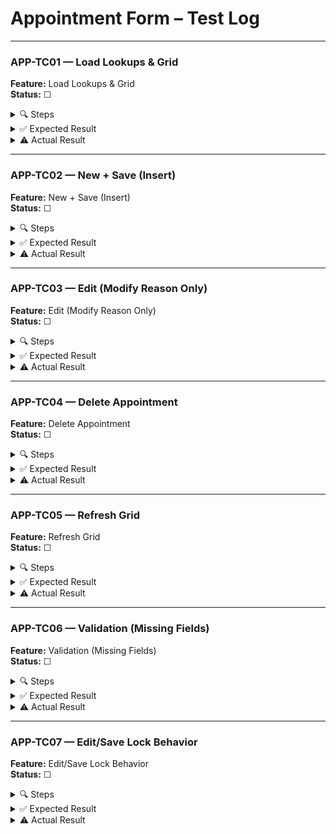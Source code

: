 ﻿# Appointment Form – Test Log

---

### APP-TC01 — Load Lookups & Grid

**Feature:** Load Lookups & Grid  
**Status:** ☐

<details>
<summary>🔍 Steps</summary>

1. Launch app, log in.  
2. Click **Appointments** in left nav.  
3. Observe:  
   - `cbPatient` dropdown is populated.  
   - `cbDoctor` dropdown is populated.  
   - DataGrid lists existing appointments with columns: ID, PatientFullName, DoctorFullName, Date, Reason.
</details>

<details>
<summary>✅ Expected Result</summary>

- Both combo boxes contain at least one entry (if the DB has patients/doctors).  
- DataGrid shows all existing appointments with correct data.
</details>

<details>
<summary>⚠️ Actual Result</summary>

*Fill after test run…*  
</details>

---

### APP-TC02 — New + Save (Insert)

**Feature:** New + Save (Insert)  
**Status:** ☐

<details>
<summary>🔍 Steps</summary>

1. Click **New**.  
2. Select a patient from `cbPatient` (e.g. “Jane Smith”).  
3. Select a doctor from `cbDoctor` (e.g. “Dr. Jones”).  
4. Pick today’s date in `dpAppointmentDate`.  
5. Enter “Routine checkup” in `txtReason`.  
6. Click **Save**.
</details>

<details>
<summary>✅ Expected Result</summary>

- Message box: “New appointment added.”  
- After clicking “OK,” DataGrid reloads.  
- The top row shows the new appointment with correct Patient, Doctor, Date, and Reason.
</details>

<details>
<summary>⚠️ Actual Result</summary>

*Fill after test run…*  
</details>

---

### APP-TC03 — Edit (Modify Reason Only)

**Feature:** Edit (Modify Reason Only)  
**Status:** ☐

<details>
<summary>🔍 Steps</summary>

1. Select the row added in APP-TC02.  
2. Click **Edit**.  
3. Change **Reason** to “Follow‐up visit.”  
4. Click **Save**.
</details>

<details>
<summary>✅ Expected Result</summary>

- Message box: “Appointment updated.”  
- DataGrid reloads, and that row’s Reason changes to “Follow‐up visit.”
</details>

<details>
<summary>⚠️ Actual Result</summary>

*Fill after test run…*  
</details>

---

### APP-TC04 — Delete Appointment

**Feature:** Delete Appointment  
**Status:** ☐

<details>
<summary>🔍 Steps</summary>

1. Select the row from APP-TC02/03.  
2. Click **Delete**.  
3. In confirmation dialog, click **Yes**.
</details>

<details>
<summary>✅ Expected Result</summary>

- Message box: “Appointment deleted.”  
- After clicking “OK,” the row disappears from DataGrid.
</details>

<details>
<summary>⚠️ Actual Result</summary>

*Fill after test run…*  
</details>

---

### APP-TC05 — Refresh Grid

**Feature:** Refresh Grid  
**Status:** ☐

<details>
<summary>🔍 Steps</summary>

1. Click **Refresh** (no row selected).
</details>

<details>
<summary>✅ Expected Result</summary>

- DataGrid reloads, showing all current appointments.
</details>

<details>
<summary>⚠️ Actual Result</summary>

*Fill after test run…*  
</details>

---

### APP-TC06 — Validation (Missing Fields)

**Feature:** Validation (Missing Fields)  
**Status:** ☐

<details>
<summary>🔍 Steps</summary>

1. Click **New**.  
2. Leave `cbPatient` blank; fill other fields.  
3. Click **Save**.  
4. Repeat leaving `cbDoctor` blank, `dpAppointmentDate` blank, or `txtReason` blank.
</details>

<details>
<summary>✅ Expected Result</summary>

- A warning appears: “Patient, Doctor, Date, and Reason are required.”  
- No appointment is inserted/updated.
</details>

<details>
<summary>⚠️ Actual Result</summary>

*Fill after test run…*  
</details>

---

### APP-TC07 — Edit/Save Lock Behavior

**Feature:** Edit/Save Lock Behavior  
**Status:** ☐

<details>
<summary>🔍 Steps</summary>

1. Select an existing appointment row.  
2. Click **Edit**.  
3. Verify that **New** and **Refresh** are disabled while editing.  
4. Click **Save**.
</details>

<details>
<summary>✅ Expected Result</summary>

- While editing, **New** and **Refresh** remain disabled.  
- After **Save**, **New** and **Refresh** become enabled again.
</details>

<details>
<summary>⚠️ Actual Result</summary>

*Fill after test run…*  
</details>
